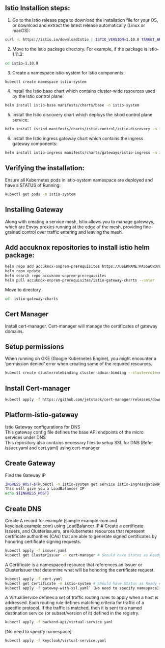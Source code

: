 ## Istio Installion steps:  

1. Go to the Istio release page to download the installation file for your OS, or download  and extract the latest release automatically (Linux or macOS): 
```sh
curl -L https://istio.io/downloadIstio | ISTIO_VERSION=1.10.0 TARGET_ARCH=x86_64 sh - 
```
2. Move to the Istio package directory. For example, if the package is istio-1.11.3:      
```sh 
cd istio-1.10.0 
```
3. Create a namespace istio-system for Istio components: 
```sh
kubectl create namespace istio-system 
```
4. Install the Istio base chart which contains cluster-wide resources used by the Istio  control plane: 
```sh
helm install istio-base manifests/charts/base -n istio-system
```
5. Install the Istio discovery chart which deploys the istiod control plane service: 
```sh
helm install istiod manifests/charts/istio-control/istio-discovery -n istio-system  
```
6. Install the Istio ingress gateway chart which contains the ingress gateway components: 
```sh
helm install istio-ingress manifests/charts/gateways/istio-ingress -n istio-system
```  
## Verifying the installation:  
Ensure all Kubernetes pods in istio-system namespace are deployed and have a STATUS of Running:  

```sh
kubectl get pods -n istio-system
```
## Installing Gateway  
Along with creating a service mesh, Istio allows you to manage gateways, which are Envoy  proxies running at the edge of the mesh, providing fine-grained control over traffic entering and  leaving the mesh. 
## Add accuknox repositories to install istio helm package:
```sh
helm repo add accuknox-onprem-prerequisites https://USERNAME:PASSWORD@agents.accuknox.com/repository/accuknox-onprem-prerequisites
helm repo update
helm search repo accuknox-onprem-prerequisites
helm pull accuknox-onprem-prerequisites/istio-gateway-charts --untar
```
Move to directory  
```sh 
cd  istio-gateway-charts
```
## Cert Manager 
Install cert-manager. Cert-manager will manage the certificates of gateway domains.  
## Setup permissions  
When running on GKE (Google Kubernetes Engine), you might encounter a ‘permission denied’  error when creating some of the required resources. 

```sh
kubectl create clusterrolebinding cluster-admin-binding --clusterrole=cluster-admin --user=$(gcloud config get-value core/account)  
```
## Install Cert-manager  

```sh
kubectl apply -f https://github.com/jetstack/cert-manager/releases/download/v1.3.1/cert-manager.yaml
```
## Platform-istio-gateway
Istio Gateway configurations for DNS  
This gateway config file defines the base API endpoints of the micro services under DNS  
This repository also contains necessary files to setup SSL for DNS (Refer issuer.yaml and cert.yaml) using  cert-manager  
## Create Gateway  
Find the Gateway IP
  
```sh
INGRESS_HOST=$(kubectl -n istio-system get service istio-ingressgateway -o  jsonpath='{.status.loadBalancer.ingress[0].ip}')  
This will give you a LoadBalancer IP  
echo ${INGRESS_HOST} 
```
## Create DNS 
Create A record for example (sample.example.com and keycloak.example.com) using LoadBalancer IP  # Create a certificate  
Issuers, and ClusterIssuers, are Kubernetes resources that represent certificate authorities (CAs)  that are able to generate signed certificates by honoring certificate signing requests. 

```sh
kubectl apply -f issuer.yaml 
kubectl get ClusterIssuer -n cert-manager # Should have Status as Ready 
```
A Certificate is a namespaced resource that references an Issuer or ClusterIssuer that  determine what will be honoring the certificate request. 

```sh
kubectl apply -f cert.yaml 
kubectl get Certificate -n istio-system # Should have Status as Ready # Create gateway with SSL  
kubectl apply -f gateway-with-ssl.yaml` [No need to specify namespace] # Apply Virtual Service  
```
A VirtualService defines a set of traffic routing rules to apply when a host is addressed. Each  routing rule defines matching criteria for traffic of a specific protocol. If the traffic is matched,  then it is sent to a named destination service (or subset/version of it) defined in the registry.  

```sh
kubectl apply -f backend-api/virtual-service.yaml
``` 
[No need to specify namespace] 

```sh
kubectl apply -f keycloak/virtual-service.yaml
```